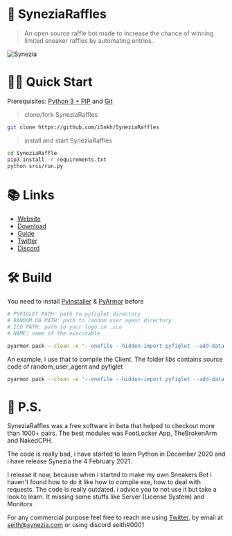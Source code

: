 # 🚀 SyneziaRaffles
> An open source raffle bot made to increase the chance of winning limited sneaker raffles by automating entries.

![Synezia](https://github.com/iSnkh/SyneziaRaffles/blob/master/resources/Synezia_MainMenu.png?raw=true)


# 🏄‍♂️ Quick Start

Prerequisites: [Python 3 + PIP](https://www.python.org/downloads/) and [Git](https://git-scm.com/downloads)

> clone/fork SyneziaRaffles

```bash
git clone https://github.com/iSnkh/SyneziaRaffles
```

> install and start SyneziaRaffles

```bash
cd SyneziaRaffle
pip3 install -r requirements.txt
python srcs/run.py
```

# 📚 Links

- [Website](https://synezia.com)
- [Download](https://cdn.discordapp.com/attachments/827984372736983090/940232734243164220/SyneziaRaffle.exe)
- [Guide](https://synezia.gitbook.io/syneziasoft/)
- [Twitter](https://twitter.com/SyneziaSoft)
- [Discord](https://discord.gg/hRxp4Ka8xF)

# 🛠 Build
You need to install [PyInstaller](https://pyinstaller.readthedocs.io/en/stable/installation.html) & [PyArmor](https://github.com/dashingsoft/pyarmor) before

```bash
# PYFIGLET PATH: path to pyfiglet directory
# RANDOM UA PATH: path to random user agent directory
# ICO PATH: path to your logo in .ico
# NAME: name of the executable 

pyarmor pack --clean -e '--onefile --hidden-import pyfiglet --add-data {PYFIGLET PATH} --add-data {RANDOM UA PATH} --icon {ICO PATH}' srcs/main.py --name {NAME}
```

An example, i use that to compile the Client.
The folder *libs* contains source code of random_user_agent and pyfiglet 
```bash
pyarmor pack --clean -e '--onefile --hidden-import pyfiglet --add-data "./libs/pyfiglet;./pyfiglet" --add-data "./libs/random_user_agent;./random_user_agent" --icon icon.ico' srcs/main.py --name SyneziaRaffle
```

# 💌 P.S.

SyneziaRaffles was a free software in beta that helped to checkout more than 1000+ pairs. The best modules was FootLocker App, TheBrokenArm and NakedCPH.

The code is really bad, i have started to learn Python in December 2020 and i have release Synezia the 4 February 2021. 

I release it now, because when i started to make my own Sneakers Bot i haven't found how to do it like how to compile exe, how to deal with requests. The code is really outdated, i advice you to not use it but take a look to learn. It missing some stuffs like Server (License System) and Monitors

For any commercial purpose feel free to reach me using [Twitter](https://twitter.com/7eith_), by email at seith@synezia.com or using discord seith#0001